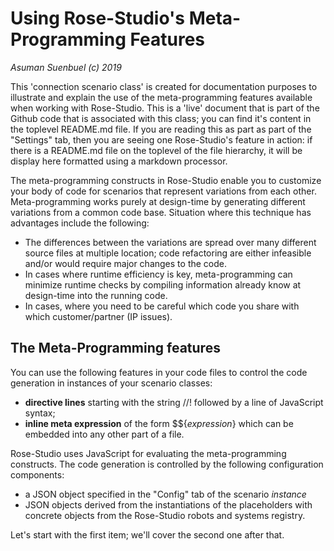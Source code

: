# Using Rose-Studio's Meta-Programming Features

_Asuman Suenbuel (c) 2019_

This 'connection scenario class' is created for documentation purposes to illustrate and explain the use of the meta-programming features available when working with Rose-Studio. This is a 'live' document that is part of the Github code that is associated with this class; you can find it's content in the toplevel README.md file. If you are reading this as part as part of the "Settings" tab, then you are seeing one Rose-Studio's feature in action: if there is a README.md file on the toplevel of the file hierarchy, it will be display here formatted using a markdown processor.

The meta-programming constructs in Rose-Studio enable you to customize your body of code for scenarios that represent variations from each other. Meta-programming works purely at design-time by generating different variations from a common code base.
Situation where this technique has advantages include the following:
- The differences between the variations are spread over many different source files at multiple location; code refactoring are either infeasible and/or would require major changes to the code.
- In cases where runtime efficiency is key, meta-programming can minimize runtime checks by compiling information already know at design-time into the running code.
- In cases, where you need to be careful which code you share with which customer/partner (IP issues).


## The Meta-Programming features

You can use the following features in your code files to control the code generation in instances of your scenario classes:

- **directive lines** starting with the string &#47;&#47;! followed by a line of JavaScript syntax;
- **inline meta expression** of the form &#36;&#36;{_expression_} which can be embedded into any other part of a file.

Rose-Studio uses JavaScript for evaluating the meta-programming constructs. The code generation is controlled by the following configuration components:
- a JSON object specified in the "Config" tab of the scenario *instance*
- JSON objects derived from the instantiations of the placeholders with concrete objects from the Rose-Studio robots and systems registry.

Let's start with the first item; we'll cover the second one after that.